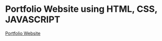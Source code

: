 # Portfolio Website using HTML, CSS, JAVASCRIPT

[Portfolio Website](https://github.com/reshma-rrt/Portfolio-website/)
